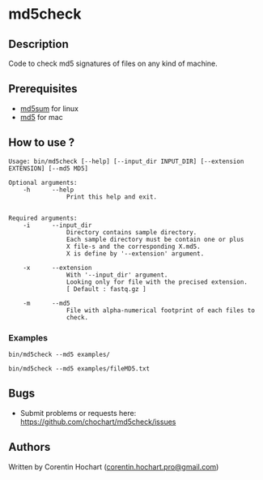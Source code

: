 # md5check

## Description

Code to check md5 signatures of files on any kind of machine. 

## Prerequisites

 * [md5sum](https://doc.ubuntu-fr.org/md5sum) for linux 
 * [md5](https://md5.soft32.fr/) for mac 

## How to use ? 

```
Usage: bin/md5check [--help] [--input_dir INPUT_DIR] [--extension EXTENSION] [--md5 MD5]

Optional arguments:
    -h      --help
                Print this help and exit.


Required arguments:
    -i      --input_dir
                Directory contains sample directory. 
                Each sample directory must be contain one or plus
                X file-s and the corresponding X.md5. 
                X is define by '--extension' argument.

    -x      --extension
                With '--input_dir' argument.
                Looking only for file with the precised extension.
                [ Default : fastq.gz ]

    -m      --md5
                File with alpha-numerical footprint of each files to
                check. 
```

### Examples 

```
bin/md5check --md5 examples/

bin/md5check --md5 examples/fileMD5.txt 
```

## Bugs

* Submit problems or requests here: https://github.com/chochart/md5check/issues

## Authors

Written by Corentin Hochart (corentin.hochart.pro@gmail.com)
